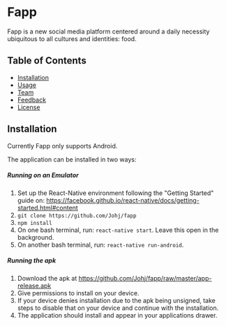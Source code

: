 # Fapp
Fapp is a new social media platform centered around a daily necessity ubiquitous to all cultures and identities: food.

## Table of Contents
 - [Installation](#installation)
 - [Usage](#usage)
 - [Team](#team)
 - [Feedback](#feedback)
 - [License](#license)

## Installation
Currently Fapp only supports Android.

The application can be installed in two ways:

##### Running on an Emulator
1. Set up the React-Native environment following the "Getting Started" guide on: https://facebook.github.io/react-native/docs/getting-started.html#content
2. `git clone https://github.com/Johj/fapp`
3. `npm install`
4. On one bash terminal, run: `react-native start`. Leave this open in the background.
5. On another bash terminal, run: `react-native run-android`.

##### Running the apk
1. Download the apk at https://github.com/Johj/fapp/raw/master/app-release.apk
2. Give permissions to install on your device.
3. If your device denies installation due to the apk being unsigned, take steps to disable that on your device and continue with the installation.
4. The application should install and appear in your applications drawer.
